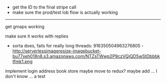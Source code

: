 - get the ID to the final stripe call
- make sure the prod/test lob flow is actually working


---------

get gmaps working

make sure it works with replies
- sorta does, fails for really long threads: 916350504963276805 - http://serverlessimageresize-imagebucket-bu77xeh018n8.s3.amazonaws.com/NTZsTWwp2P9czVQjQD5wStDbbbktfmk1.png

implement login
address book store
maybe move to redux?
maybe add ... I don't know ... a test